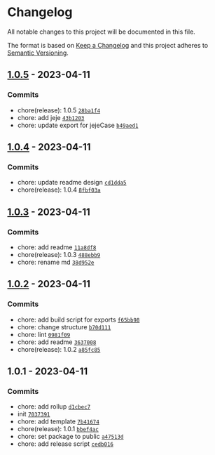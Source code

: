 # Changelog

All notable changes to this project will be documented in this file.

The format is based on [Keep a Changelog](https://keepachangelog.com/en/1.0.0/)
and this project adheres to [Semantic Versioning](https://semver.org/spec/v2.0.0.html).

## [1.0.5](https://github.com/KarmaBlackshaw/case/compare/1.0.4...1.0.5) - 2023-04-11

### Commits

- chore(release): 1.0.5 [`28ba1f4`](https://github.com/KarmaBlackshaw/case/commit/28ba1f409d9ccae66cc71c1665b9e4c95db88ce2)
- chore: add jeje [`43b1203`](https://github.com/KarmaBlackshaw/case/commit/43b1203faf5e486fe9216ad1e02abdf889d32d99)
- chore: update export for jejeCase [`b49aed1`](https://github.com/KarmaBlackshaw/case/commit/b49aed147b02e738c2902cd8e64c23be67b04b8a)

## [1.0.4](https://github.com/KarmaBlackshaw/case/compare/1.0.3...1.0.4) - 2023-04-11

### Commits

- chore: update readme design [`cd1dda5`](https://github.com/KarmaBlackshaw/case/commit/cd1dda54386f024b86381890c71f4def95b95db2)
- chore(release): 1.0.4 [`8fbf03a`](https://github.com/KarmaBlackshaw/case/commit/8fbf03a5600c97e83bf991ba1d412e951f2b70d5)

## [1.0.3](https://github.com/KarmaBlackshaw/case/compare/1.0.2...1.0.3) - 2023-04-11

### Commits

- chore: add readme [`11a8df8`](https://github.com/KarmaBlackshaw/case/commit/11a8df8aea33e760e8bfc1c662046b1fb8e9139b)
- chore(release): 1.0.3 [`488ebb9`](https://github.com/KarmaBlackshaw/case/commit/488ebb939f64b721aaaafd225ad9b139852077fd)
- chore: rename md [`38d952e`](https://github.com/KarmaBlackshaw/case/commit/38d952e1e66202b4cf69b127d25f34dbd9e30826)

## [1.0.2](https://github.com/KarmaBlackshaw/case/compare/1.0.1...1.0.2) - 2023-04-11

### Commits

- chore: add build script for exports [`f65bb98`](https://github.com/KarmaBlackshaw/case/commit/f65bb9835ce007d3b6fcb3951386d7e4a1adbf84)
- chore: change structure [`b70d111`](https://github.com/KarmaBlackshaw/case/commit/b70d111e866e8ce2bd1cb882e31c073284fc7e37)
- chore: lint [`0981f09`](https://github.com/KarmaBlackshaw/case/commit/0981f093fc7f7b462464fb717e2338e258970372)
- chore: add readme [`3637008`](https://github.com/KarmaBlackshaw/case/commit/36370080b040088f4ae32a3dd9d63f5542e1f94b)
- chore(release): 1.0.2 [`a85fc85`](https://github.com/KarmaBlackshaw/case/commit/a85fc8523c72306d1615a4aed9f41f75041b967f)

## 1.0.1 - 2023-04-11

### Commits

- chore: add rollup [`d1cbec7`](https://github.com/KarmaBlackshaw/case/commit/d1cbec7ab54d2105c1b9b38d3566b988034b1fe5)
- init [`7037391`](https://github.com/KarmaBlackshaw/case/commit/7037391e319b5ed96b6c930da0b74c1218369589)
- chore: add template [`7b41674`](https://github.com/KarmaBlackshaw/case/commit/7b4167456e79cebd3b437b2f5006268ef8104853)
- chore(release): 1.0.1 [`bbef4ac`](https://github.com/KarmaBlackshaw/case/commit/bbef4ac1ed947a3b459735843f547b2e407d9a94)
- chore: set package to public [`a47513d`](https://github.com/KarmaBlackshaw/case/commit/a47513d82b99586b9a562d696663ed8b283310a0)
- chore: add release script [`cedb016`](https://github.com/KarmaBlackshaw/case/commit/cedb016d335a920d5a3a536bb6a1162b4748ded4)
